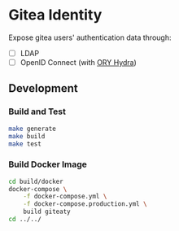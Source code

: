 # Gitea Identity

Expose gitea users' authentication data through:

- [ ] LDAP
- [ ] OpenID Connect (with [ORY Hydra](https://github.com/ory/hydra))

## Development

### Build and Test

```bash
make generate
make build
make test
```

### Build Docker Image

```bash
cd build/docker
docker-compose \
    -f docker-compose.yml \
    -f docker-compose.production.yml \
    build giteaty
cd ../../
```
